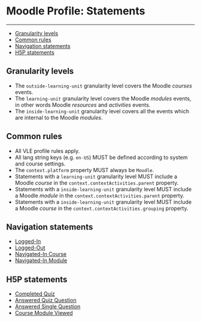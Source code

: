 # Moodle Profile: Statements

---

- [Granularity levels](#granularity)
- [Common rules](#common-rules)
- [Navigation statements](#nav)
- [H5P statements](#hvp)


<a name="granularity"></a>
## Granularity levels

- The `outside-learning-unit` granularity level covers the Moodle *courses* events.
- The `learning-unit` granularity level covers the Moodle *modules* events, in other words Moodle *resources* and *activities* events.
- The `inside-learning-unit` granularity level covers all the events which are internal to the Moodle *modules*.

<a name="common-rules"></a>
## Common rules

- All VLE profile rules apply.
- All lang string keys (e.g. `en-US`) MUST be defined according to system and course settings.
- The `context.platform` property MUST always be `Moodle`.
- Statements with a `learning-unit` granularity level MUST include a Moodle *course* in the `context.contextActivities.parent` property.
- Statements with a `inside-learning-unit` granularity level MUST include a Moodle *module* in the `context.contextActivities.parent` property.
- Statements with a `inside-learning-unit` granularity level MUST include a Moodle *course* in the `context.contextActivities.grouping` property.


<a name="nav"></a>
## Navigation statements

- [Logged-In](nav#logged-in)
- [Logged-Out](nav#logged-out)
- [Navigated-In Course](nav#nav-in-course)
- [Navigated-In Module](nav#nav-in-module)


<a name="hvp"></a>
## H5P statements

- [Completed Quiz](hvp#completed-quiz)
- [Answered Quiz Question](hvp#answered-quiz-question)
- [Answered Single Question](hvp#answered-single-question)
- [Course Module Viewed](hvp#course-module-viewed)
